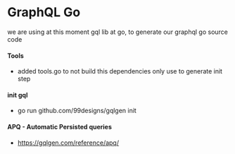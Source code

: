 # GraphQL Go

we are using at this moment gql lib at go, to generate our graphql go source code

#### Tools

- added tools.go to not build this dependencies only use to generate init step


#### init gql

- go run github.com/99designs/gqlgen init


#### APQ - Automatic Persisted queries

- https://gqlgen.com/reference/apq/
